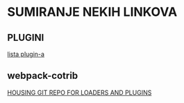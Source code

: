 # SUMIRANJE NEKIH LINKOVA

## PLUGINI

[lista plugin-a](https://webpack.js.org/plugins)

## webpack-cotrib

[HOUSING GIT REPO FOR LOADERS AND PLUGINS](https://github.com/webpack-contrib)